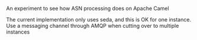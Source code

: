 An experiment to see how ASN processing does on Apache Camel

The current implementation only uses seda, and this is OK for one instance. 
Use a messaging channel through AMQP when cutting over to multiple instances